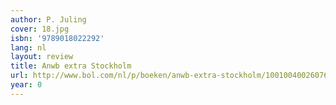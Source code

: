 ```yaml
---
author: P. Juling
cover: 18.jpg
isbn: '9789018022292'
lang: nl
layout: review
title: Anwb extra Stockholm
url: http://www.bol.com/nl/p/boeken/anwb-extra-stockholm/1001004002607612/index.html
year: 0
---
```


